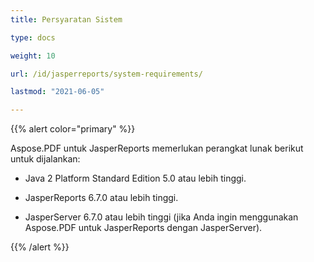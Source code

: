 ```yaml
---
title: Persyaratan Sistem

type: docs

weight: 10

url: /id/jasperreports/system-requirements/

lastmod: "2021-06-05"

---
```


{{% alert color="primary" %}}

Aspose.PDF untuk JasperReports memerlukan perangkat lunak berikut untuk dijalankan:

- Java 2 Platform Standard Edition 5.0 atau lebih tinggi.

- JasperReports 6.7.0 atau lebih tinggi.

- JasperServer 6.7.0 atau lebih tinggi (jika Anda ingin menggunakan Aspose.PDF untuk JasperReports dengan JasperServer).

{{% /alert %}}